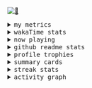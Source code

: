 [![🐙](https://hits.seeyoufarm.com/api/count/incr/badge.svg?url=https%3A%2F%2Fgithub.com%2Fktnkk%2Fhit-counter&count_bg=%23070707&title_bg=%23070707&icon=&icon_color=%23E7E7E7&title=visitors&edge_flat=true)](https://hits.seeyoufarm.com)

<details>
  <summary> <samp>my metrics</samp></summary>
  
  <br>
  
 ![🐳](https://github.com/kkhys/kkhys/blob/main/github-metrics.svg)
  
  ***
</details>

<details>
  <summary> <samp>wakaTime stats</samp></summary>
  
  <br>
  
<!--START_SECTION:waka-->
![Code Time](http://img.shields.io/badge/Code%20Time-2%2C707%20hrs%2018%20mins-blue)

**🐱 My GitHub Data** 

> 📦 5.0 MB Used in GitHub's Storage 
 > 
> 🏆 608 Contributions in the Year 2024
 > 
> 💼 Opted to Hire
 > 
> 📜 9 Public Repositories 
 > 
> 🔑 23 Private Repositories 
 > 
**I'm an Early 🐤** 

```text
🌞 Morning                7364 commits        ███████░░░░░░░░░░░░░░░░░░   28.20 % 
🌆 Daytime                6118 commits        ██████░░░░░░░░░░░░░░░░░░░   23.43 % 
🌃 Evening                10488 commits       ██████████░░░░░░░░░░░░░░░   40.16 % 
🌙 Night                  2145 commits        ██░░░░░░░░░░░░░░░░░░░░░░░   08.21 % 
```
📅 **I'm Most Productive on Sunday** 

```text
Monday                   3490 commits        ███░░░░░░░░░░░░░░░░░░░░░░   13.36 % 
Tuesday                  3953 commits        ████░░░░░░░░░░░░░░░░░░░░░   15.14 % 
Wednesday                3379 commits        ███░░░░░░░░░░░░░░░░░░░░░░   12.94 % 
Thursday                 3744 commits        ████░░░░░░░░░░░░░░░░░░░░░   14.34 % 
Friday                   3736 commits        ████░░░░░░░░░░░░░░░░░░░░░   14.31 % 
Saturday                 3701 commits        ████░░░░░░░░░░░░░░░░░░░░░   14.17 % 
Sunday                   4112 commits        ████░░░░░░░░░░░░░░░░░░░░░   15.75 % 
```


📊 **This Week I Spent My Time On** 

```text
🕑︎ Time Zone: Asia/Tokyo

💬 Programming Languages: 
Other                    47 hrs 42 mins      ████████████████░░░░░░░░░   62.94 % 
Java                     7 hrs 54 mins       ███░░░░░░░░░░░░░░░░░░░░░░   10.43 % 
TypeScript               7 hrs 4 mins        ██░░░░░░░░░░░░░░░░░░░░░░░   09.34 % 
Play2                    1 hr 47 mins        █░░░░░░░░░░░░░░░░░░░░░░░░   02.37 % 
MDX                      1 hr 46 mins        █░░░░░░░░░░░░░░░░░░░░░░░░   02.34 % 

🔥 Editors: 
Chrome                   47 hrs 39 mins      ████████████████░░░░░░░░░   62.87 % 
Intellijidea             18 hrs 56 mins      ██████░░░░░░░░░░░░░░░░░░░   25.00 % 
WebStorm                 9 hrs 10 mins       ███░░░░░░░░░░░░░░░░░░░░░░   12.10 % 
DataGrip                 1 min               ░░░░░░░░░░░░░░░░░░░░░░░░░   00.03 % 

💻 Operating System: 
Mac                      75 hrs 47 mins      █████████████████████████   100.00 % 
```


 Last Updated on 2024/02/15 18:36:15 UTC
<!--END_SECTION:waka-->
  
  ***
</details>


<details>
  <summary> <samp>now playing</samp></summary>
  
  <br>
 
 [![🐟](https://spotify-github-profile.vercel.app/api/view?uid=31ryofms4dnv7mrohhepo4c4zgqu&cover_image=true&theme=default&show_offline=false&background_color=121212&bar_color=53b14f&bar_color_cover=false)](https://open.spotify.com/user/31ryofms4dnv7mrohhepo4c4zgqu)
  
  ***
</details>

<details>
  <summary> <samp>github readme stats</samp></summary>
  
  <br>
  
 <p align="left"> 
  <img alt="🐠" src="https://github-readme-stats.vercel.app/api?username=kkhys&count_private=true&show_icons=true&theme=dark&include_all_commits=true" />
  <img alt="🐟" src="https://github-readme-stats.vercel.app/api/top-langs/?username=kkhys&layout=compact&theme=dark&langs_count=10&hide=HTML,CSS,SCSS" />
</p>
  
  ***
</details>

<details>
  <summary> <samp>profile trophies</samp></summary>
  
  <br>
  
  [![🐬](https://github-profile-trophy.vercel.app/?username=kkhys&rank=SECRET,SSS,SS,S,AAA,AA,A&theme=darkhub&row=1&margin-w=10&no-bg=true)](https://github.com/ryo-ma/github-profile-trophy)
  
  ***
</details>

<details>
  <summary> <samp>summary cards</samp></summary>
  
  <br>
  
  ![🐋](https://github-profile-summary-cards.vercel.app/api/cards/profile-details?username=kkhys&theme=github_dark)
  ![🦑](https://github-profile-summary-cards.vercel.app/api/cards/repos-per-language?username=kkhys&theme=github_dark)
  ![🦭](https://github-profile-summary-cards.vercel.app/api/cards/most-commit-language?username=kkhys&theme=github_dark)
  ![🦀](https://github-profile-summary-cards.vercel.app/api/cards/stats?username=kkhys&theme=github_dark)
  ![🦈](https://github-profile-summary-cards.vercel.app/api/cards/productive-time?username=kkhys&theme=github_dark)
  
  ***
</details>

<details>
  <summary> <samp>streak stats</samp></summary>
  
  <br>
  
  [![🐠](http://github-readme-streak-stats.herokuapp.com?user=kkhys&theme=dark)](https://git.io/streak-stats)
  
  ***
</details>

<details>
  <summary> <samp>activity graph</samp></summary>
  
  <br>
  
  [![🐡](https://github-readme-activity-graph.vercel.app/graph?username=kkhys&theme=xcode)](https://github.com/ashutosh00710/github-readme-activity-graph)
  
  ***
</details>
